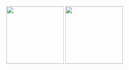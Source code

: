 <!--
**vladaviedov/vladaviedov** is a ✨ _special_ ✨ repository because its `README.md` (this file) appears on your GitHub profile.

Here are some ideas to get you started:

- 🔭 I’m currently working on ...
- 🌱 I’m currently learning ...
- 👯 I’m looking to collaborate on ...
- 🤔 I’m looking for help with ...
- 💬 Ask me about ...
- 📫 How to reach me: ...
- 😄 Pronouns: ...
- ⚡ Fun fact: ...
-->

<div>
  <img align="center" style='height: 150px' src="https://github-readme-stats.vercel.app/api?username=vladaviedov&theme=gotham&show_icons=true&layout=compact" />
  <img align="center" style='height: 150px' src="https://github-readme-stats.vercel.app/api/top-langs?username=vladaviedov&theme=gotham&show_icons=true&layout=compact&langs_count=6" />
</div>
